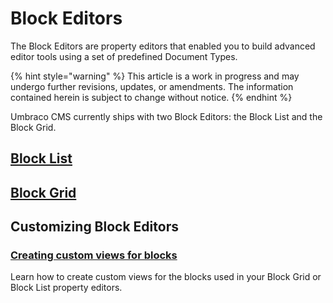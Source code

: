 # Block Editors

The Block Editors are property editors that enabled you to build advanced editor tools using a set of predefined Document Types.

{% hint style="warning" %}
This article is a work in progress and may undergo further revisions, updates, or amendments. The information contained herein is subject to change without notice.
{% endhint %}

Umbraco CMS currently ships with two Block Editors: the Block List and the Block Grid.

## [Block List](block-list-editor.md)

## [Block Grid](block-grid-editor.md)

## Customizing Block Editors

### [Creating custom views for blocks](https://docs.umbraco.com/umbraco-cms/tutorials/creating-custom-views-for-blocklist)

Learn how to create custom views for the blocks used in your Block Grid or Block List property editors.
